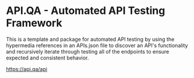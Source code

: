 # API.QA - Automated API Testing Framework

This is a template and package for automated API testing by using the hypermedia references in an APIs.json file to discover an API's functionality and recursively iterate through testing all of the endpoints to ensure expected and consistent behavior.

<https://api.qa/api>
```

```

